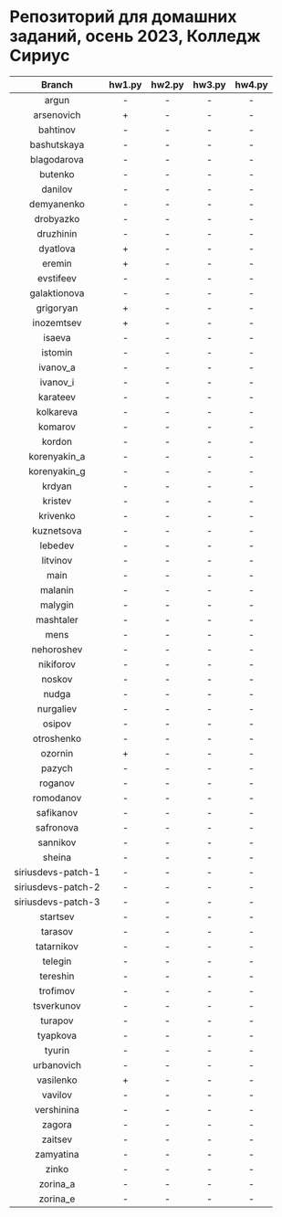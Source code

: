 
Репозиторий для домашних заданий, осень 2023, Колледж Сириус
============================================================

|Branch|hw1.py|hw2.py|hw3.py|hw4.py|
| :---: | :---: | :---: | :---: | :---: |
|argun|-|-|-|-|
|arsenovich|+|-|-|-|
|bahtinov|-|-|-|-|
|bashutskaya|-|-|-|-|
|blagodarova|-|-|-|-|
|butenko|-|-|-|-|
|danilov|-|-|-|-|
|demyanenko|-|-|-|-|
|drobyazko|-|-|-|-|
|druzhinin|-|-|-|-|
|dyatlova|+|-|-|-|
|eremin|+|-|-|-|
|evstifeev|-|-|-|-|
|galaktionova|-|-|-|-|
|grigoryan|+|-|-|-|
|inozemtsev|+|-|-|-|
|isaeva|-|-|-|-|
|istomin|-|-|-|-|
|ivanov_a|-|-|-|-|
|ivanov_i|-|-|-|-|
|karateev|-|-|-|-|
|kolkareva|-|-|-|-|
|komarov|-|-|-|-|
|kordon|-|-|-|-|
|korenyakin_a|-|-|-|-|
|korenyakin_g|-|-|-|-|
|krdyan|-|-|-|-|
|kristev|-|-|-|-|
|krivenko|-|-|-|-|
|kuznetsova|-|-|-|-|
|lebedev|-|-|-|-|
|litvinov|-|-|-|-|
|main|-|-|-|-|
|malanin|-|-|-|-|
|malygin|-|-|-|-|
|mashtaler|-|-|-|-|
|mens|-|-|-|-|
|nehoroshev|-|-|-|-|
|nikiforov|-|-|-|-|
|noskov|-|-|-|-|
|nudga|-|-|-|-|
|nurgaliev|-|-|-|-|
|osipov|-|-|-|-|
|otroshenko|-|-|-|-|
|ozornin|+|-|-|-|
|pazych|-|-|-|-|
|roganov|-|-|-|-|
|romodanov|-|-|-|-|
|safikanov|-|-|-|-|
|safronova|-|-|-|-|
|sannikov|-|-|-|-|
|sheina|-|-|-|-|
|siriusdevs-patch-1|-|-|-|-|
|siriusdevs-patch-2|-|-|-|-|
|siriusdevs-patch-3|-|-|-|-|
|startsev|-|-|-|-|
|tarasov|-|-|-|-|
|tatarnikov|-|-|-|-|
|telegin|-|-|-|-|
|tereshin|-|-|-|-|
|trofimov|-|-|-|-|
|tsverkunov|-|-|-|-|
|turapov|-|-|-|-|
|tyapkova|-|-|-|-|
|tyurin|-|-|-|-|
|urbanovich|-|-|-|-|
|vasilenko|+|-|-|-|
|vavilov|-|-|-|-|
|vershinina|-|-|-|-|
|zagora|-|-|-|-|
|zaitsev|-|-|-|-|
|zamyatina|-|-|-|-|
|zinko|-|-|-|-|
|zorina_a|-|-|-|-|
|zorina_e|-|-|-|-|
